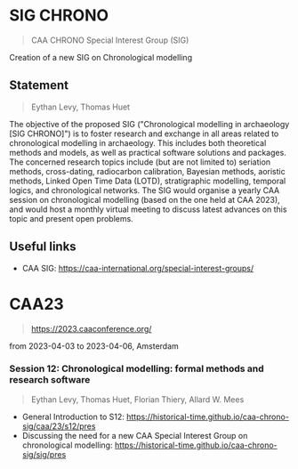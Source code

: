 # SIG CHRONO
> CAA CHRONO Special Interest Group (SIG)

Creation of a new SIG on Chronological modelling

## Statement
> Eythan Levy, Thomas Huet

The objective of the proposed SIG ("Chronological modelling in archaeology [SIG CHRONO]") is to foster research and exchange in all areas related to chronological modelling in archaeology. This includes both theoretical methods and models, as well as practical software solutions and packages. The concerned research topics include (but are not limited to) seriation methods, cross-dating, radiocarbon calibration, Bayesian methods, aoristic methods, Linked Open Time Data (LOTD), stratigraphic modelling, temporal logics, and chronological networks. The SIG would organise a yearly CAA session on chronological modelling (based on the one held at CAA 2023), and would host a monthly virtual meeting to discuss latest advances on this topic and present open problems.

## Useful links

* CAA SIG: https://caa-international.org/special-interest-groups/

# CAA23
> https://2023.caaconference.org/

from 2023-04-03 to 2023-04-06, Amsterdam
### Session 12: Chronological modelling: formal methods and research software
> Eythan Levy, Thomas Huet, Florian Thiery, Allard W. Mees

* General Introduction to S12: https://historical-time.github.io/caa-chrono-sig/caa/23/s12/pres
* Discussing the need for a new CAA Special Interest Group on chronological modelling: https://historical-time.github.io/caa-chrono-sig/sig/pres

